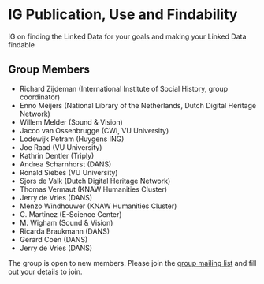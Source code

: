 # IG Publication, Use and Findability
IG on finding the Linked Data for your goals and making your Linked Data findable



## Group Members
- Richard Zijdeman (International Institute of Social History, group coordinator)
- Enno Meijers (National Library of the Netherlands, Dutch Digital Heritage Network)
- Willem Melder (Sound & Vision)
- Jacco van Ossenbrugge (CWI, VU University)
- Lodewijk Petram (Huygens ING)
- Joe Raad (VU University)
- Kathrin Dentler (Triply)
- Andrea Scharnhorst (DANS)
- Ronald Siebes (VU University)
- Sjors de Valk (Dutch Digital Heritage Network)
- Thomas Vermaut (KNAW Humanities Cluster)
- Jerry de Vries (DANS)
- Menzo Windhouwer (KNAW Humanities Cluster)
- C. Martinez (E-Science Center)
- M. Wigham (Sound & Vision)
- Ricarda Braukmann (DANS)
- Gerard Coen (DANS)
- Jerry de Vries (DANS)


The group is open to new members. Please join the [group mailing list](https://groups.google.com/u/1/g/clariah-ig---publication-and-use-findability/) and fill out your details to join.
